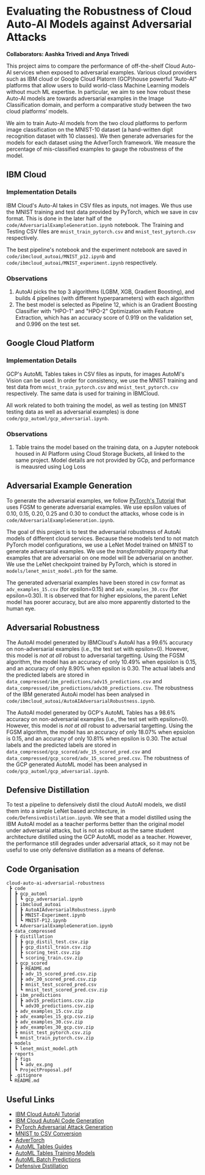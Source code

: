 # Evaluating the Robustness of Cloud Auto-AI Models against Adversarial Attacks

**Collaborators: Aashka Trivedi and Anya Trivedi**

This project aims to compare the performance of off-the-shelf Cloud Auto-AI services when exposed to adversarial examples. Various cloud providers such as IBM cloud or Google Cloud Platorm (GCP)house powerful ”Auto-AI” platforms that allow users to build world-class Machine Learning models without much ML expertise. In particular, we aim to see how robust these Auto-AI models are towards adversarial examples in the Image Classification domain, and perform a comparative study between the two cloud platforms’ models.

We aim to train Auto-AI models from the two cloud platforms to perform image classification on the MNIST-10 dataset (a hand-written digit recognition dataset with 10 classes). We then generate adversaries for the models for each dataset using the AdverTorch framework. We measure the percentage of mis-classified examples to gauge the robustness of the model.

## IBM Cloud

### Implementation Details

IBM Cloud's Auto-AI takes in CSV files as inputs, not images. We thus use the MNIST training and test data provided by PyTorch, which we save in csv format. This is done in the later half of the `code/AdversarialExampleGeneration.ipynb` notebook. The Training and Testing CSV files are `mnist_train_pytorch.csv` and `mnist_test_pytorch.csv` respectively.

The best pipeline's notebook and the experiment notebook are saved in `code/ibmcloud_autoai/MNIST_p12.ipynb` and `code/ibmcloud_autoai/MNIST_experiment.ipynb` respectively.

### Observations

1. AutoAI picks the top 3 algorithms (LGBM, XGB, Gradient Boosting), and builds 4 pipelines (with different hyperparameters) with each algorithm
2. The best model is selected as Pipeline 12, which is an Gradient Boosting Classifier with "HPO-1" and "HPO-2" Optimization with Feature Extraction, which has an accuracy score of 0.919 on the validation set, and 0.996 on the test set.

## Google Cloud Platform

### Implementation Details

GCP's AutoML Tables takes in CSV files as inputs, for images AutoMl's Vision can be used. In order for consistency, we use the MNIST training and test data from `mnist_train_pytorch.csv` and `mnist_test_pytorch.csv` respectively. The same data is used for training in IBMCloud.

All work related to both training the model, as well as testing (on MNIST testing data as well as adversarial examples) is done `code/gcp_automl/gcp_adversarial.ipynb`.

### Observations

1. Table trains the model based on the training data, on a Jupyter notebook housed in AI Platform using Cloud Storage Buckets, all linked to the same project. Model details are not provided by GCp, and performance is meausred using Log Loss

## Adversarial Example Generation

To generate the adversarial examples, we follow [PyTorch's Tutorial](https://pytorch.org/tutorials/beginner/fgsm_tutorial.html) that uses FGSM to generate adversarial examples. We use epsilon values of 0.10, 0.15, 0.20, 0.25 and 0.30 to conduct the attacks, whose code is in `code/AdversarialExampleGeneration.ipynb`.

The goal of this project is to test the adversarial robustness of AutoAi models of different cloud services. Because these models tend to not match PyTorch model configurations, we use a LeNet Model trained on MNIST to generate adversarial examples. We use the *transferrability property* that examples that are adversarial on one model will be adversarial on another. We use the LeNet checkpoint trained by PyTorch, which is stored in `models/lenet_mnist_model.pth` for the same.

The generated adversarial examples have been stored in csv format as `adv_examples_15.csv` (for epsilon=0.15) and `adv_examples_30.csv` (for epsilon=0.30). It is observed that for higher epsiolons, the parent LeNet model has poorer accuracy, but are also more apparently distorted to the human eye.

## Adversarial Robustness

The AutoAI model generated by IBMCloud's AutoAI has a 99.6% accuracy on non-adversarial examples (i.e., the test set with epsilon=0). However, this model is *not at all* robust to adversarial targetting. Using the FGSM algorithm, the model has an accuracy of only 10.49% when epsiolon is 0.15, and an accuracy of only 8.90% when epsilon is 0.30. The actual labels and the predicted labels are stored in `data_compressed/ibm_predictions/adv15_predictions.csv` and `data_compressed/ibm_predictions/adv30_predictions.csv`. The robustness of the IBM generated AutoAi model has been analysed in `code/ibmcloud_autoai/AutoAIAdversarialRobustness.ipynb`.

The AutoAI model generated by GCP's AutoML Tables has a 98.6% accuracy on non-adversarial examples (i.e., the test set with epsilon=0). However, this model is *not at all* robust to adversarial targetting. Using the FGSM algorithm, the model has an accuracy of only 18.07% when epsiolon is 0.15, and an accuracy of only 10.81% when epsilon is 0.30. The actual labels and the predicted labels are stored in `data_compressed/gcp_scored/adv_15_scored_pred.csv` and `data_compressed/gcp_scored/adv_15_scored_pred.csv`. The robustness of the GCP generated AutoML model has been analysed in `code/gcp_automl/gcp_adversarial.ipynb`.

## Defensive Distillation

To test a pipeline to defensively distil the cloud AutoAI models, we distil them into a simple LeNet based architecture, in `code/DefensiveDistilation.ipynb`. We see that a model distilled using the IBM AutoAI model as a teacher performs better than the original model under adversarial attacks, but is not as robust as the same student architecture distilled using the GCP AutoML model as a teacher. However, the performance still degrades under adversarial attack, so it may not be useful to use only defensive distillation as a means of defense.

## Code Organisation

```
cloud-auto-ai-adversarial-robustness
 ┣ code
 ┃ ┣ gcp_automl
 ┃ ┃ ┗ gcp_adversarial.ipynb
 ┃ ┣ ibmcloud_autoai
 ┃ ┃ ┣ AutoAIAdversarialRobustness.ipynb
 ┃ ┃ ┣ MNIST-Experiment.ipynb
 ┃ ┃ ┗ MNIST-P12.ipynb
 ┃ ┗ AdversarialExampleGeneration.ipynb
 ┣ data_compressed
 ┃ ┣ distillation
 ┃ ┃ ┣ gcp_distil_test.csv.zip
 ┃ ┃ ┣ gcp_distil_train.csv.zip
 ┃ ┃ ┣ scoring_test.csv.zip
 ┃ ┃ ┗ scoring_train.csv.zip
 ┃ ┣ gcp_scored
 ┃ ┃ ┣ README.md
 ┃ ┃ ┣ adv_15_scored_pred.csv.zip
 ┃ ┃ ┣ adv_30_scored_pred.csv.zip
 ┃ ┃ ┣ mnist_test_scored_pred.csv
 ┃ ┃ ┗ mnist_test_scored_pred.csv.zip
 ┃ ┣ ibm_predictions
 ┃ ┃ ┣ adv15_predictions.csv.zip
 ┃ ┃ ┗ adv30_predictions.csv.zip
 ┃ ┣ adv_examples_15.csv.zip
 ┃ ┣ adv_examples_15_gcp.csv.zip
 ┃ ┣ adv_examples_30.csv.zip
 ┃ ┣ adv_examples_30_gcp.csv.zip
 ┃ ┣ mnist_test_pytorch.csv.zip
 ┃ ┗ mnist_train_pytorch.csv.zip
 ┣ models
 ┃ ┗ lenet_mnist_model.pth
 ┣ reports
 ┃ ┣ figs
 ┃ ┃ ┗ adv_ex.png
 ┃ ┗ ProjectProposal.pdf
 ┣ .gitignore
 ┗ README.md
```

## Useful Links

- [IBM Cloud AutoAI Tutorial](https://developer.ibm.com/tutorials/generate-machine-learning-model-pipelines-to-choose-the-best-model-for-your-problem-autoai/)
- [IBM Cloud AutoAI Code Generation](https://github.com/IBM/AutoAI-code-generation)
- [PyTorch Adversarial Attack Generation](https://pytorch.org/tutorials/beginner/fgsm_tutorial.html)
- [MNIST to CSV Conversion](https://pjreddie.com/projects/mnist-in-csv/)
- [AdverTorch](https://github.com/BorealisAI/advertorch)
- [AutoML Tables Guides](https://cloud.google.com/automl-tables/docs/how-to)
- [AutoML Tables Training Models](https://cloud.google.com/automl-tables/docs/train#opt-obj)
- [AutoML Batch Predictions](https://cloud.google.com/automl-tables/docs/predict-batch)
- [Defensive Distillation](https://github.com/hiaghosh/Defensive-Distillation/blob/master/models/mnist/mnist.py)
